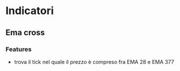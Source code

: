 # Indicatori

## Ema cross

### Features

- trova il tick nel quale il prezzo è compreso fra EMA 28 e
  EMA 377
